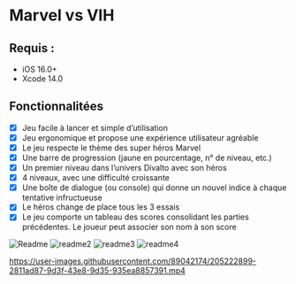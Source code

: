 # Marvel vs VIH
## Requis :

- iOS 16.0+
- Xcode 14.0

## Fonctionnalitées

- [x] Jeu facile à lancer et simple d’utilisation
- [x] Jeu ergonomique et propose une expérience utilisateur agréable
- [x] Le jeu respecte le thème des super héros Marvel
- [x] Une barre de progression (jaune en pourcentage, n° de niveau, etc.)
- [x] Un premier niveau dans l’univers Divalto avec son héros
- [x] 4 niveaux, avec une difficulté croissante
- [x] Une boîte de dialogue (ou console) qui donne un nouvel indice à chaque tentative infructueuse
- [x] Le héros change de place tous les 3 essais
- [x] Le jeu comporte un tableau des scores consolidant les parties précédentes. Le joueur peut associer son nom à son score

![Readme](https://user-images.githubusercontent.com/89042174/205216570-9f1b8db4-f1ba-4941-bcb7-a8a5a701ee41.jpg)
![readme2](https://user-images.githubusercontent.com/89042174/205218451-98450a0c-81fa-497b-9464-6bde53b3590d.jpg)
![readme3](https://user-images.githubusercontent.com/89042174/205220344-d8997a79-21f8-4384-862e-2321cae0963e.jpg)
![readme4](https://user-images.githubusercontent.com/89042174/205222124-9e691993-6f6b-47ff-8243-59c9605273d7.jpg)

https://user-images.githubusercontent.com/89042174/205222899-2811ad87-9d3f-43e8-9d35-935ea8857391.mp4
